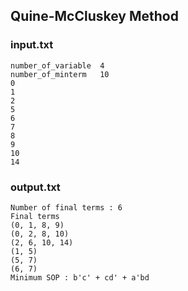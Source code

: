 ## Quine-McCluskey Method

### input.txt
```
number_of_variable	4
number_of_minterm	10
0
1
2
5
6
7
8
9
10
14
```

### output.txt
```
Number of final terms : 6
Final terms
(0, 1, 8, 9)
(0, 2, 8, 10)
(2, 6, 10, 14)
(1, 5)
(5, 7)
(6, 7)
Minimum SOP : b'c' + cd' + a'bd
```
